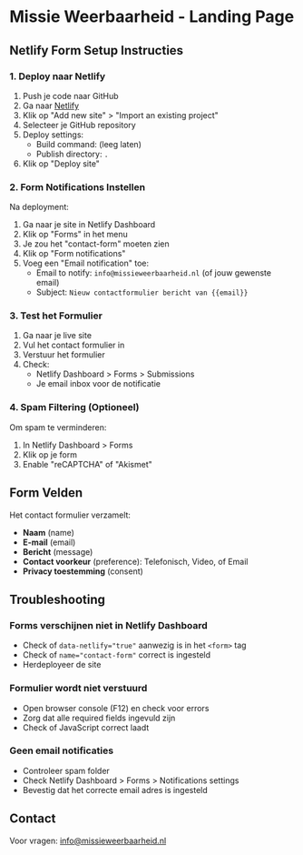 # Missie Weerbaarheid - Landing Page

## Netlify Form Setup Instructies

### 1. Deploy naar Netlify

1. Push je code naar GitHub
2. Ga naar [Netlify](https://app.netlify.com)
3. Klik op "Add new site" > "Import an existing project"
4. Selecteer je GitHub repository
5. Deploy settings:
   - Build command: (leeg laten)
   - Publish directory: `.`
6. Klik op "Deploy site"

### 2. Form Notifications Instellen

Na deployment:

1. Ga naar je site in Netlify Dashboard
2. Klik op "Forms" in het menu
3. Je zou het "contact-form" moeten zien
4. Klik op "Form notifications"
5. Voeg een "Email notification" toe:
   - Email to notify: `info@missieweerbaarheid.nl` (of jouw gewenste email)
   - Subject: `Nieuw contactformulier bericht van {{email}}`

### 3. Test het Formulier

1. Ga naar je live site
2. Vul het contact formulier in
3. Verstuur het formulier
4. Check:
   - Netlify Dashboard > Forms > Submissions
   - Je email inbox voor de notificatie

### 4. Spam Filtering (Optioneel)

Om spam te verminderen:

1. In Netlify Dashboard > Forms
2. Klik op je form
3. Enable "reCAPTCHA" of "Akismet"

## Form Velden

Het contact formulier verzamelt:

- **Naam** (name)
- **E-mail** (email)
- **Bericht** (message)
- **Contact voorkeur** (preference): Telefonisch, Video, of Email
- **Privacy toestemming** (consent)

## Troubleshooting

### Forms verschijnen niet in Netlify Dashboard

- Check of `data-netlify="true"` aanwezig is in het `<form>` tag
- Check of `name="contact-form"` correct is ingesteld
- Herdeployeer de site

### Formulier wordt niet verstuurd

- Open browser console (F12) en check voor errors
- Zorg dat alle required fields ingevuld zijn
- Check of JavaScript correct laadt

### Geen email notificaties

- Controleer spam folder
- Check Netlify Dashboard > Forms > Notifications settings
- Bevestig dat het correcte email adres is ingesteld

## Contact

Voor vragen: info@missieweerbaarheid.nl
